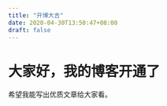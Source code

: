 ```yaml
---
title: "开博大吉"
date: 2020-04-30T13:50:47+08:00
draft: false
---
```



# 大家好，我的博客开通了 

希望我能写出优质文章给大家看。

